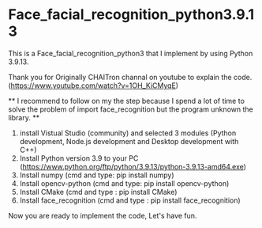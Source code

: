 # Face_facial_recognition_python3.9.13

This is a Face_facial_recognition_python3 that I implement by using Python 3.9.13. 

Thank you for Originally CHAITron channal on youtube to explain the code. (https://www.youtube.com/watch?v=1OH_KiCMyqE)

** I recommend to follow on my the step because I spend a lot of time to solve the problem of import face_recognition but the program unknown the library. **

1. install Vistual Studio (community) and selected 3 modules (Python development, Node.js development and Desktop development with C++)
2. Install Python version 3.9 to your PC (https://www.python.org/ftp/python/3.9.13/python-3.9.13-amd64.exe)
3. Install numpy (cmd and type: pip install numpy)
4. Install opencv-python (cmd and type: pip install opencv-python)
5. Install CMake (cmd and type : pip install CMake)
6. Install face_recognition (cmd and type : pip install face_recognition)

Now you are ready to implement the code, Let's have fun.
